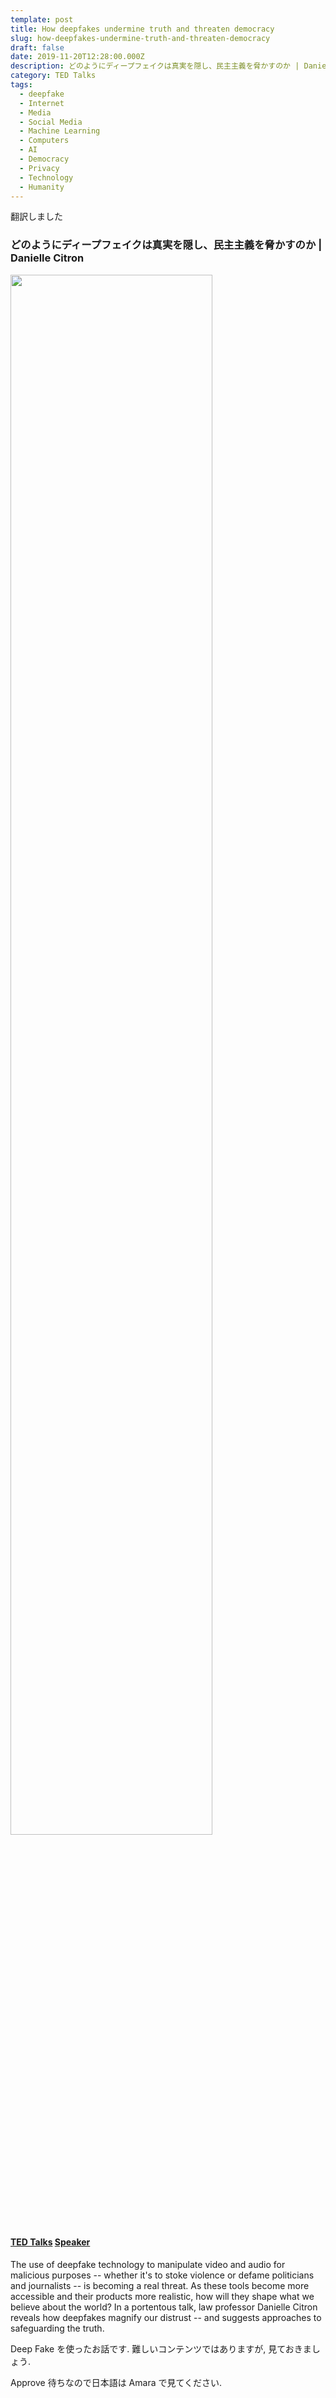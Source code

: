 ```yaml
---
template: post
title: How deepfakes undermine truth and threaten democracy
slug: how-deepfakes-undermine-truth-and-threaten-democracy
draft: false
date: 2019-11-20T12:28:00.000Z
description: どのようにディープフェイクは真実を隠し、民主主義を脅かすのか | Danielle Citron
category: TED Talks
tags:
  - deepfake
  - Internet
  - Media
  - Social Media
  - Machine Learning
  - Computers
  - AI
  - Democracy
  - Privacy
  - Technology
  - Humanity
---
```


翻訳しました

### どのようにディープフェイクは真実を隠し、民主主義を脅かすのか | Danielle Citron

[<img src="http://img.youtube.com/vi/pg5WtBjox-Y/0.jpg" width="80%">](https://www.ted.com/talks/danielle_citron_how_deepfakes_undermine_truth_and_threaten_democracy/up-next)

#### [TED Talks](https://www.ted.com/talks/danielle_citron_how_deepfakes_undermine_truth_and_threaten_democracy/up-next) [Speaker](https://www.ted.com/speakers/danielle_citron)

The use of deepfake technology to manipulate video and audio for malicious purposes -- whether it's to stoke violence or defame politicians and journalists -- is becoming a real threat. As these tools become more accessible and their products more realistic, how will they shape what we believe about the world? In a portentous talk, law professor Danielle Citron reveals how deepfakes magnify our distrust -- and suggests approaches to safeguarding the truth.

Deep Fake を使ったお話です. 難しいコンテンツではありますが, 見ておきましょう.

Approve 待ちなので日本語は Amara で見てください.
